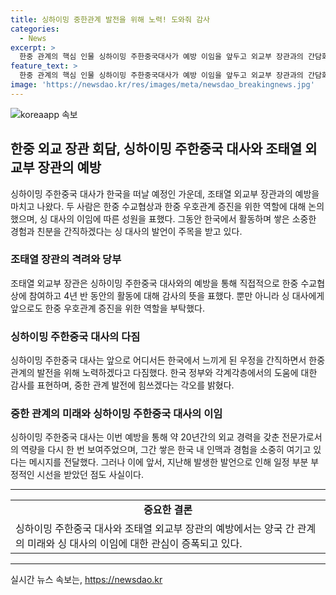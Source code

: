 ```yaml
---
title: 싱하이밍 중한관계 발전을 위해 노력! 도와줘 감사
categories:
  - News
excerpt: >
  한중 관계의 핵심 인물 싱하이밍 주한중국대사가 예방 이임을 앞두고 외교부 장관과의 간담회를 통해 한중 우호관계 강화를 당부했다. 조태열 외교부 장관은 취임 이후 처음으로 싱 대사를 공식적으로 만났으며, 화성 아리셀 공장 화재 피해자에 대한 깊은 위로를 전하고 관련 지원에 대한 감사를 표했다. 싱 대사는 한국에서의 소중한 경험을 간직하며 한중 관계 발전을 약속했고, 예방 이후에도 좋은 경험을 쌓고자 노력할 것을 밝혔다. 이에 대해 관심이 쏠리고 있다.
feature_text: >
  한중 관계의 핵심 인물 싱하이밍 주한중국대사가 예방 이임을 앞두고 외교부 장관과의 간담회를 통해 한중 우호관계 강화를 당부했다. 조태열 외교부 장관은 취임 이후 처음으로 싱 대사를 공식적으로 만났으며, 화성 아리셀 공장 화재 피해자에 대한 깊은 위로를 전하고 관련 지원에 대한 감사를 표했다. 싱 대사는 한국에서의 소중한 경험을 간직하며 한중 관계 발전을 약속했고, 예방 이후에도 좋은 경험을 쌓고자 노력할 것을 밝혔다. 이에 대해 관심이 쏠리고 있다.
image: 'https://newsdao.kr/res/images/meta/newsdao_breakingnews.jpg'
---
```


<p><img src="https://newsdao.kr/res/images/meta/newsdao_breakingnews.jpg" alt="koreaapp 속보" /></p>

<h2 data-ke-size="size26">한중 외교 장관 회담, 싱하이밍 주한중국 대사와 조태열 외교부 장관의 예방</h2>

<p data-ke-size="size16">싱하이밍 주한중국 대사가 한국을 떠날 예정인 가운데, 조태열 외교부 장관과의 예방을 마치고 나왔다. 두 사람은 한중 수교협상과 한중 우호관계 증진을 위한 역할에 대해 논의했으며, 싱 대사의 이임에 따른 성원을 표했다. 그동안 한국에서 활동하며 쌓은 소중한 경험과 친분을 간직하겠다는 싱 대사의 발언이 주목을 받고 있다.</p>

<h3>조태열 장관의 격려와 당부</h3>

<p data-ke-size="size16">조태열 외교부 장관은 싱하이밍 주한중국 대사와의 예방을 통해 직접적으로 한중 수교협상에 참여하고 4년 반 동안의 활동에 대해 감사의 뜻을 표했다. 뿐만 아니라 싱 대사에게 앞으로도 한중 우호관계 증진을 위한 역할을 부탁했다.</p>

<h3>싱하이밍 주한중국 대사의 다짐</h3>

<p data-ke-size="size16">싱하이밍 주한중국 대사는 앞으로 어디서든 한국에서 느끼게 된 우정을 간직하면서 한중 관계의 발전을 위해 노력하겠다고 다짐했다. 한국 정부와 각계각층에서의 도움에 대한 감사를 표현하며, 중한 관계 발전에 힘쓰겠다는 각오를 밝혔다.</p>

<h3>중한 관계의 미래와 싱하이밍 주한중국 대사의 이임</h3>

<p data-ke-size="size16">싱하이밍 주한중국 대사는 이번 예방을 통해 약 20년간의 외교 경력을 갖춘 전문가로서의 역량을 다시 한 번 보여주었으며, 그간 쌓은 한국 내 인맥과 경험을 소중히 여기고 있다는 메시지를 전달했다. 그러나 이에 앞서, 지난해 발생한 발언으로 인해 일정 부분 부정적인 시선을 받았던 점도 사실이다.</p>

<hr>

<table>
  <tr>
    <td style="text-align: center; height: 17px;"><b>중요한 결론</b></td>
  </tr>
  <tr>
    <td>싱하이밍 주한중국 대사와 조태열 외교부 장관의 예방에서는 양국 간 관계의 미래와 싱 대사의 이임에 대한 관심이 증폭되고 있다.</td>
  </tr>
</table>

<hr>
실시간 뉴스 속보는, <a href="https://newsdao.kr" rel="dofollow">https://newsdao.kr</a>


